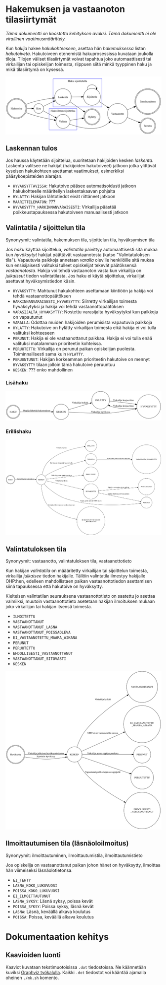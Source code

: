 # Hakemuksen ja vastaanoton tilasiirtymät

*Tämä dokumentti on koostettu kehityksen avuksi. Tämä dokumentti ei ole
virallinen vaatimusmäärittely.*

Kun *hakija* hakee *hakukohteeseen*, asettaa hän *hakemuksessa* listan
*hakutoiveta*. Hakutoiveen etenemistä hakuprosessissa kuvataan joukolla
tiloja. Tilojen väliset tilasiirtymät voivat tapahtua joko automaattisesti tai
virkailijan tai opiskelijan toimesta, riippuen siitä minkä tyyppinen haku ja
mikä tilasiirtymä on kysessä.

![Hakutoiveen käsittely erilaisissa hakutyypeissä](hakuprosessi.png)


## Laskennan tulos

Jos haussa käytetään sijoittelua, suoritetaan hakijoiden kesken *laskenta*.
Laskenta valitsee ne hakijat (hakijoiden hakutoiveet) jatkoon jotka ylittävät
kyseisen hakukohteen asettamat vaatimukset, esimerkiksi pääsykoepisteiden
alarajan.

- `HYVAKSYTTAVISSA`: Hakutoive pääsee automatisoidusti jatkoon hakukohteelle
  määritellyn laskentakaavan pohjalta
- `HYLATTY`: Hakijan lähtotiedot eivät riittäneet jatkoon
- `MAARITTELEMATON`: ???
- `HYVAKSYTTY_HARKINNANVARAISESTI`: Virkailija päästää poikkeustapauksessa
  hakutoiveen manuaalisesti jatkoon


## Valintatila / sijoittelun tila

Synonyymit: valintatila, hakemuksen tila, sijoittelun tila, hyväksymisen tila

Jos *haku* käyttää sijoittelua, *valintatila* päivittyy automaattisesti sitä
mukaa kun *hyväksytyt* hakijat päättävät vastaanotosta (katso "Valintatuloksen
tila"). Vapautuvia paikkoja annetaan *varalla* oleville henkilöille sitä mukaa
kun ensisijaisesti valituksi tulleet opiskelijat tekevät päätöksensä
*vastaanotosta*. Hakija voi tehdä vastaanoton vasta kun virkailija on
*julkaissut* tiedon valintatilasta. Jos haku ei käytä sijoittelua, virkailijat
asettavat hyväksymistiedon käsin.

- `HYVAKSYTTY`: Mahtunut hakukohteen asettamaan kiintiöön ja hakija voi tehdä
  vastaanottopäätöksen
- `HARKINNANVARAISESTI_HYVAKSYTTY`: Siirretty virkailijan toimesta
  hyväksytyksi ja hakija voi tehdä vastaanottopäätöksen
- `VARASIJALTA_HYVAKSYTTY`: Nostettu varasijalta hyväksytyksi kun paikkoja on
  vapautunut
- `VARALLA`: Odottaa muiden hakijoiden perumisista vapautuvia paikkoja
- `HYLATTY`: Hakutoive on hylätty virkailijan toimesta eikä hakija ei voi
  tulla valituksi kohteeseen
- `PERUNUT`: Hakija ei ole vastaanottanut paikkaa. Hakija ei voi tulla enää
  valituksi matalamman prioriteetin kohteissa.
- `PERUUTETTU`: Virkailija on perunut paikan opiskelijan puolesta.
  Toiminnallisesti sama kuin `HYLATTY`.
- `PERUUNTUNUT`: Hakijan korkeamman prioriteetin hakutoive on mennyt
  `HYVAKSYTTY` tilaan jolloin tämä hakutoive peruuntuu
- `KESKEN`: ??? onko mahdollinen


### Lisähaku

![Lisähaussa käytetyt valintatilat](lisahaku_valintatila.png)


### Erillishaku

![Erillishaussa käytetyt valintatilat](erillishaku_valintatila.png)


## Valintatuloksen tila

Synonyymit: vastaanotto, valintatuloksen tila, vastaanottotieto

Kun hakijan *valintatila* on määäritetty virkailijan tai sijoittelun toimesta,
virkailija *julkaisee* tiedon hakijalle. Tällöin valintatila ilmestyy
hakijalle OHP:hen, edelleen mahdollistaen paikan vastaanottotiedon asettamisen
siinä tapauksessa että hakutoive on hyväksytty.

Kielteisen valintatilan seurauksena vastaanottotieto on saatettu jo asettaa
valmiiksi, muutoin vastaanottotieto asetetaan hakijan ilmoituksen mukaan joko
virkailijan tai hakijan itsensä toimesta.

- `ILMOITETTU`
- `VASTAANOTTANUT`
- `VASTAANOTTANUT_LASNA`
- `VASTAANOTTANUT_POISSAOLEVA`
- `EI_VASTAANOTETTU_MAARA_AIKANA`
- `PERUNUT`
- `PERUUTETTU`
- `EHDOLLISESTI_VASTAANOTTANUT`
- `VASTAANOTTANUT_SITOVASTI`
- `KESKEN`

![Vastaanottotilan siirtymät](vastaanotto.png)


## Ilmoittautumisen tila (läsnäoloilmoitus)

Synonyymit: ilmoittautuminen, ilmoittautumistila, ilmoittautumistieto

Jos opiskelija on vastaanottanut paikan johon hänet on hyväksytty, ilmoittaa
hän viimeiseksi läsnäolotietonsa.

- `EI_TEHTY`
- `LASNA_KOKO_LUKUVUOSI`
- `POISSA_KOKO_LUKUVUOSI`
- `EI_ILMOITTAUTUNUT`
- `LASNA_SYKSY`: Läsnä syksy, poissa kevät
- `POISSA_SYKSY`: Poissa syksy, läsnä kevät
- `LASNA`: Läsnä, keväällä alkava koulutus
- `POISSA`: Poissa, keväällä alkava koulutus


# Dokumentaation kehitys

## Kaavioiden luonti

Kaaviot kuvataan tekstimuotoisissa `.dot` tiedostoissa. Ne käännetään kuviksi
[Graphviz työkalulla](http://www.graphviz.org/). Kaikki `.dot` tiedostot voi
kääntää ajamalla oheinen `./mk.sh` komento.
